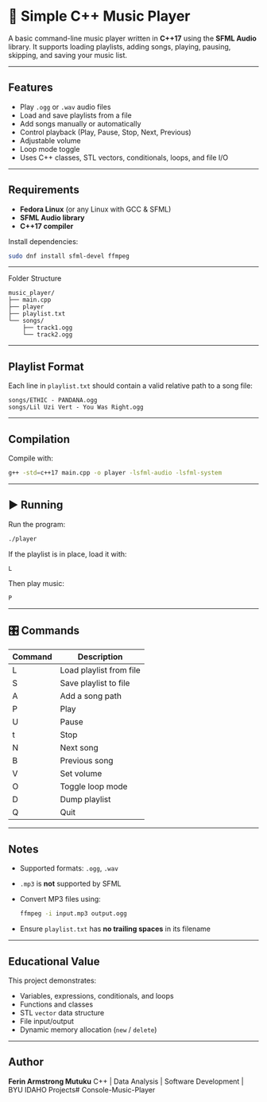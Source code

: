 # 🎵 Simple C++ Music Player

A basic command-line music player written in **C++17** using the **SFML Audio** library.
It supports loading playlists, adding songs, playing, pausing, skipping, and saving your music list.

---

## Features

* Play `.ogg` or `.wav` audio files
* Load and save playlists from a file
* Add songs manually or automatically
* Control playback (Play, Pause, Stop, Next, Previous)
* Adjustable volume
* Loop mode toggle
* Uses C++ classes, STL vectors, conditionals, loops, and file I/O

---

##  Requirements

* **Fedora Linux** (or any Linux with GCC & SFML)
* **SFML Audio library**
* **C++17 compiler**

Install dependencies:

```bash
sudo dnf install sfml-devel ffmpeg
```

---
 Folder Structure

```
music_player/
├── main.cpp
├── player
├── playlist.txt
└── songs/
    ├── track1.ogg
    └── track2.ogg
```

---

##  Playlist Format

Each line in `playlist.txt` should contain a valid relative path to a song file:

```
songs/ETHIC - PANDANA.ogg
songs/Lil Uzi Vert - You Was Right.ogg
```

---

##  Compilation

Compile with:

```bash
g++ -std=c++17 main.cpp -o player -lsfml-audio -lsfml-system
```

---

## ▶ Running

Run the program:

```bash
./player
```

If the playlist is in place, load it with:

```
L
```

Then play music:

```
P
```

---

## 🎛️ Commands

| Command | Description             |
| ------- | ----------------------- |
| L       | Load playlist from file |
| S       | Save playlist to file   |
| A       | Add a song path         |
| P       | Play                    |
| U       | Pause                   |
| t       | Stop                    |
| N       | Next song               |
| B       | Previous song           |
| V       | Set volume              |
| O       | Toggle loop mode        |
| D       | Dump playlist           |
| Q       | Quit                    |

---

##  Notes

* Supported formats: `.ogg`, `.wav`
* `.mp3` is **not** supported by SFML
* Convert MP3 files using:

  ```bash
  ffmpeg -i input.mp3 output.ogg
  ```
* Ensure `playlist.txt` has **no trailing spaces** in its filename

---

##  Educational Value

This project demonstrates:

* Variables, expressions, conditionals, and loops
* Functions and classes
* STL `vector` data structure
* File input/output
* Dynamic memory allocation (`new` / `delete`)

---

##  Author

**Ferin Armstrong Mutuku**
C++ | Data Analysis | Software Development | BYU IDAHO Projects# Console-Music-Player
